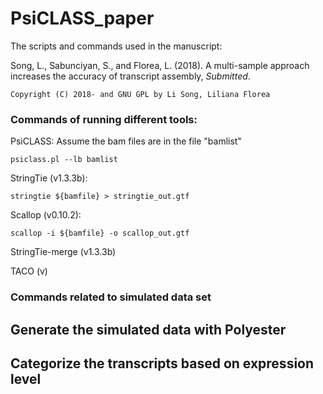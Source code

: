 PsiCLASS_paper
=======

The scripts and commands used in the manuscript:

Song, L., Sabunciyan, S., and Florea, L. (2018). A multi-sample approach increases the accuracy of transcript assembly, *Submitted*.

	Copyright (C) 2018- and GNU GPL by Li Song, Liliana Florea


### Commands of running different tools:
PsiCLASS: Assume the bam files are in the file "bamlist"

	psiclass.pl --lb bamlist

StringTie (v1.3.3b):

	stringtie ${bamfile} > stringtie_out.gtf

Scallop (v0.10.2):

	scallop -i ${bamfile} -o scallop_out.gtf

StringTie-merge (v1.3.3b)

TACO (v)


### Commands related to simulated data set

## Generate the simulated data with Polyester

## Categorize the transcripts based on expression level
